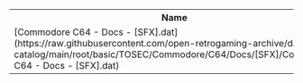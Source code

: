 <table>
<tr><th>Name</th><th>Size</th></tr>
<tr><td>
[Commodore C64 - Docs - [SFX].dat](https://raw.githubusercontent.com/open-retrogaming-archive/dat-catalog/main/root/basic/TOSEC/Commodore/C64/Docs/[SFX]/Commodore C64 - Docs - [SFX].dat)
</td><td>2068</td></tr>
</table>
